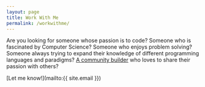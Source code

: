 ```yaml
---
layout: page
title: Work With Me
permalink: /workwithme/
---
```


Are you looking for someone whose passion is to code? Someone who is fascinated by Computer Science? Someone who enjoys problem solving? Someone always trying to expand their knowledge of different programming languages and paradigms? [A community builder](http://meetu.ps/c/2hnbb/pKWYM/f) who loves to share their passion with others?

[Let me know!](mailto:{{ site.email }})
